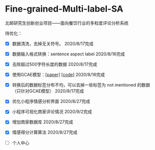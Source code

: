 # Fine-grained-Multi-label-SA
北邮研究生创新创业项目——面向餐饮行业的多粒度评论分析系统

待优化：

- [x] 数据清洗，去掉无关符号。 2020/8/17完成
- [x] 数据输入格式转换：sentence aspect label  2020/8/16完成
- [x] 去除超过500字符长度的数据 2020/8/17完成
- [x] 使用GCAE模型：[[paper]](https://www.aclweb.org/anthology/P18-1234/) [[code]](https://github.com/wxue004cs/GCAE) 2020/8/16完成
- [x] 转换后的数据标签分布不均，可以去掉一些标签为 not mentioned 的数据（只针对GCAE模型） 2020/8/17完成
- [x] 优化小程序情感分析界面 2020/8/27完成
- [x] 小程序可视化商家评论情况 2020/9/2完成
- [x] 增加商家数据库 2020/8/27完成
- [x] 情感得分计算算法 2020/8/27完成
- [ ] 个人中心

 

